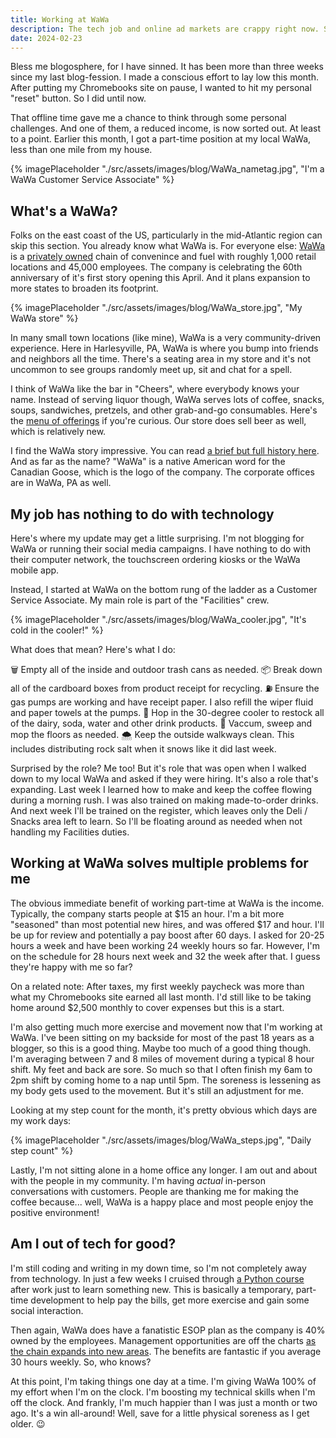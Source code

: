 ```yaml
---
title: Working at WaWa
description: The tech job and online ad markets are crappy right now. So I'm waiting it out at WaWa!
date: 2024-02-23
---
```


Bless me blogosphere, for I have sinned. It has been more than three weeks since my last blog-fession. I made a conscious effort to lay low this month. After putting my Chromebooks site on pause, I wanted to hit my personal "reset" button. So I did until now. 

That offline time gave me a chance to think through some personal challenges. And one of them, a reduced income, is now sorted out. At least to a point. Earlier this month, I got a part-time position at my local WaWa, less than one mile from my house.

{% imagePlaceholder "./src/assets/images/blog/WaWa_nametag.jpg", "I'm a WaWa Customer Service Associate" %}

## What's a WaWa?

Folks on the east coast of the US, particularly in the mid-Atlantic region can skip this section. You already know what WaWa is. For everyone else: [WaWa](https://www.wawa.com) is a [privately owned](https://www.wawa.com/about-us) chain of convenince and fuel with roughly 1,000 retail locations and 45,000 employees. The company is celebrating the 60th anniversary of it's first story opening this April. And it plans expansion to more states to broaden its footprint.

{% imagePlaceholder "./src/assets/images/blog/WaWa_store.jpg", "My WaWa store" %}

In many small town locations (like mine), WaWa is a very community-driven experience. Here in Harlesyville, PA, WaWa is where you bump into friends and neighbors all the time. There's a seating area in my store and it's not uncommon to see groups randomly meet up, sit and chat for a spell. 

I think of WaWa like the bar in "Cheers", where everybody knows your name. Instead of serving liquor though, WaWa serves lots of coffee, snacks, soups, sandwiches, pretzels, and other grab-and-go consumables. Here's the [menu of offerings](https://www.wawa.com/navigation-menu/food-menu) if you're curious. Our store does sell beer as well, which is relatively new.

I find the WaWa story impressive. You can read [a brief but full history here](https://www.wawa.com/about-us/wawa-history). And as far as the name? "WaWa" is a native American word for the Canadian Goose, which is the logo of the company. The corporate offices are in WaWa, PA as well. 

## My job has nothing to do with technology

Here's where my update may get a little surprising. I'm not blogging for WaWa or running their social media campaigns. I have nothing to do with their computer network, the touchscreen ordering kiosks or the WaWa mobile app. 

Instead, I started at WaWa on the bottom rung of the ladder as a Customer Service Associate. My main role is part of the "Facilities" crew.

{% imagePlaceholder "./src/assets/images/blog/WaWa_cooler.jpg", "It's cold in the cooler!" %}

What does that mean? Here's what I do:

🗑️ Empty all of the inside and outdoor trash cans as needed. 
📦 Break down all of the cardboard boxes from product receipt for recycling.
⛽️ Ensure the gas pumps are working and have receipt paper. I also refill the wiper fluid and paper towels at the pumps.
🧃 Hop in the 30-degree cooler to restock all of the dairy, soda, water and other drink products.
💉 Vaccum, sweep and mop the floors as needed.
🌨️ Keep the outside walkways clean. This includes distributing rock salt when it snows like it did last week.

Surprised by the role? Me too! But it's role that was open when I walked down to my local WaWa and asked if they were hiring. 
It's also a role that's expanding. Last week I learned how to make and keep the coffee flowing during a morning rush. I was also trained on making made-to-order drinks. And next week I'll be trained on the register, which leaves only the Deli / Snacks area left to learn. So I'll be floating around as needed when not handling my Facilities duties.

## Working at WaWa solves multiple problems for me

The obvious immediate benefit of working part-time at WaWa is the income. Typically, the company starts people at $15 an hour. I'm a bit more "seasoned" than most potential new hires, and was offered $17 and hour. I'll be up for review and potentially a pay boost after 60 days. I asked for 20-25 hours a week and have been working 24 weekly hours so far. However, I'm on the schedule for 28 hours next week and 32 the week after that. I guess they're happy with me so far?

On a related note: After taxes, my first weekly paycheck was more than what my Chromebooks site earned all last month. I'd still like to be taking home around $2,500 monthly to cover expenses but this is a start.

I'm also getting much more exercise and movement now that I'm working at WaWa. I've been sitting on my backside for most of the past 18 years as a blogger, so this is a good thing. Maybe too much of a good thing though. I'm averaging between 7 and 8 miles of movement during a typical 8 hour shift. My feet and back are sore. So much so that I often finish my 6am to 2pm shift by coming home to a nap until 5pm. The soreness is lessening as my body gets used to the movement. But it's still an adjustment for me.

Looking at my step count for the month, it's pretty obvious which days are my work days:

{% imagePlaceholder "./src/assets/images/blog/WaWa_steps.jpg", "Daily step count" %}

Lastly, I'm not sitting alone in a home office any longer. I am out and about with the people in my community. I'm having _actual_ in-person conversations with customers. People are thanking me for making the coffee because... well, WaWa is a happy place and most people enjoy the positive environment!

## Am I out of tech for good?

I'm still coding and writing in my down time, so I'm not completely away from technology. In just a few weeks I cruised through [a Python course](https://www.boot.dev/certificate/kevinctofel/f9a25dfb-3e00-4727-ac78-36de82315355) after work just to learn something new. This is basically a temporary, part-time development to help pay the bills, get more exercise and gain some social interaction.

Then again, WaWa does have a fanatistic ESOP plan as the company is 40% owned by the employees. Management opportunities are off the charts [as the chain expands into new areas](https://www.msn.com/en-us/money/companies/wawa-billionaires-bet-on-taking-the-convenience-chain-south/ar-BB1ijTkz). The benefits are fantastic if you average 30 hours weekly. So, who knows?

At this point, I'm taking things one day at a time. I'm giving WaWa 100% of my effort when I'm on the clock. I'm boosting my technical skills when I'm off the clock. And frankly, I'm much happier than I was just a month or two ago. It's a win all-around! Well, save for a little physical soreness as I get older. 😉
